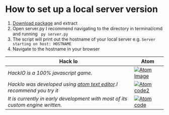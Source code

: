 # How to set up a local server version
1) [Download package](https://github.com/TheOnly-Tom/javascriptgame-hackio/archive/1.1.1.zip) and extract
2) Open server.py I recommend navigating to the directory in terminal/cmd and running ` py server.py`
3) The script will print out the hostname of your local server e.g. `Server starting on host: HOSTNAME`
4) Navigate to the hostname in your browser

Hack Io | Atom
--- | ---
_HackIO is a 100% javascript game._ | [![Atom Image](https://github-atom-io-herokuapp-com.global.ssl.fastly.net/assets/logo-4e073dbd4c0ce67ece1b30a6b31253b9.png)](https://atom.io)
_HackIo was developed using [atom text editor](https://atom.io).I recommend you try it_ | [![Atom code2](https://github-atom-io-herokuapp-com.global.ssl.fastly.net/assets/screenshot-native-web-ec0dd3d6a69245749560c1712d618941.gif)](https://atom.io)
_It is currently in early development with most of its custom engine written._ | [![Atom code](https://github-atom-io-herokuapp-com.global.ssl.fastly.net/assets/screenshot-main-04d5696e786a54803aa385acbc7c9ba3.png)](https://atom.io) 



